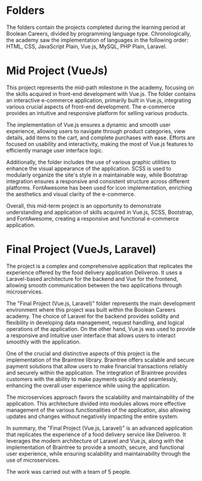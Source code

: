 # Folders

The folders contain the projects completed during the learning period at Boolean Careers, divided by programming language type. Chronologically, the academy saw the implementation of languages in the following order: HTML, CSS, JavaScript Plain, Vue.js, MySQL, PHP Plain, Laravel.

# Mid Project (VueJs)

This project represents the mid-path milestone in the academy, focusing on the skills acquired in front-end development with Vue.js. The folder contains an interactive e-commerce application, primarily built in Vue.js, integrating various crucial aspects of front-end development. The e-commerce provides an intuitive and responsive platform for selling various products.

The implementation of Vue.js ensures a dynamic and smooth user experience, allowing users to navigate through product categories, view details, add items to the cart, and complete purchases with ease. Efforts are focused on usability and interactivity, making the most of Vue.js features to efficiently manage user interface logic.

Additionally, the folder includes the use of various graphic utilities to enhance the visual appearance of the application. SCSS is used to modularly organize the site's style in a maintainable way, while Bootstrap integration ensures a responsive and consistent structure across different platforms. FontAwesome has been used for icon implementation, enriching the aesthetics and visual clarity of the e-commerce.

Overall, this mid-term project is an opportunity to demonstrate understanding and application of skills acquired in Vue.js, SCSS, Bootstrap, and FontAwesome, creating a responsive and functional e-commerce application.

# Final Project (VueJs, Laravel)

The project is a complex and comprehensive application that replicates the experience offered by the food delivery application Deliveroo. It uses a Laravel-based architecture for the backend and Vue for the frontend, allowing smooth communication between the two applications through microservices.

The "Final Project (Vue.js, Laravel)" folder represents the main development environment where this project was built within the Boolean Careers academy. The choice of Laravel for the backend provides solidity and flexibility in developing data management, request handling, and logical operations of the application. On the other hand, Vue.js was used to provide a responsive and intuitive user interface that allows users to interact smoothly with the application.

One of the crucial and distinctive aspects of this project is the implementation of the Braintree library. Braintree offers scalable and secure payment solutions that allow users to make financial transactions reliably and securely within the application. The integration of Braintree provides customers with the ability to make payments quickly and seamlessly, enhancing the overall user experience while using the application.

The microservices approach favors the scalability and maintainability of the application. This architecture divided into modules allows more effective management of the various functionalities of the application, also allowing updates and changes without negatively impacting the entire system.

In summary, the "Final Project (Vue.js, Laravel)" is an advanced application that replicates the experience of a food delivery service like Deliveroo. It leverages the modern architecture of Laravel and Vue.js, along with the implementation of Braintree to provide a smooth, secure, and functional user experience, while ensuring scalability and maintainability through the use of microservices.

The work was carried out with a team of 5 people.
